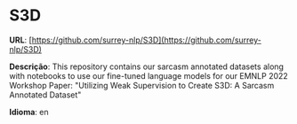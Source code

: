 # S3D
**URL**: [https://github.com/surrey-nlp/S3D](https://github.com/surrey-nlp/S3D)

**Descrição**: This repository contains our sarcasm annotated datasets along with notebooks to use our fine-tuned language models for our EMNLP 2022 Workshop Paper: "Utilizing Weak Supervision to Create S3D: A Sarcasm Annotated Dataset"

**Idioma**: en
